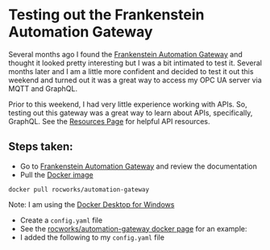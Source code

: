# Testing out the Frankenstein Automation Gateway

Several months ago I found the [Frankenstein Automation Gateway](https://github.com/vogler75/automation-gateway) and thought it looked pretty interesting but I was a bit intimated to test it. Several months later and I am a little more confident and decided to test it out this weekend and turned out it was a great way to access my OPC UA server via MQTT and GraphQL.

Prior to this weekend, I had very little experience working with APIs. So, testing out this gateway was a great way to learn about APIs, specifically, GraphQL. See the [Resources Page](/Resources.md#apis) for helpful API resources.

## Steps taken:
- Go to [Frankenstein Automation Gateway](https://github.com/vogler75/automation-gateway) and review the documentation 
- Pull the [Docker image](https://hub.docker.com/r/rocworks/automation-gateway)
```
docker pull rocworks/automation-gateway
```
Note: I am using the [Docker Desktop for Windows](https://docs.docker.com/desktop/windows/install/)

- Create a `config.yaml` file
- See the [rocworks/automation-gateway docker page](https://hub.docker.com/r/rocworks/automation-gateway) for an example:
- I added the following to my `config.yaml` file


